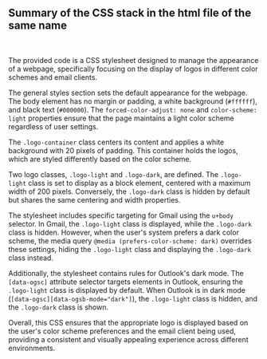 ## Summary of the CSS stack in the html file of the same name

<br>

The provided code is a CSS stylesheet designed to manage the appearance of a webpage, specifically focusing on the display of logos in different color schemes and email clients.

The general styles section sets the default appearance for the webpage. The body element has no margin or padding, a white background (`#ffffff`), and black text (`#000000`). The `forced-color-adjust: none` and `color-scheme: light` properties ensure that the page maintains a light color scheme regardless of user settings.

The `.logo-container` class centers its content and applies a white background with 20 pixels of padding. This container holds the logos, which are styled differently based on the color scheme.

Two logo classes, `.logo-light` and `.logo-dark`, are defined. The `.logo-light` class is set to display as a block element, centered with a maximum width of 200 pixels. Conversely, the `.logo-dark` class is hidden by default but shares the same centering and width properties.

The stylesheet includes specific targeting for Gmail using the `u+body` selector. In Gmail, the `.logo-light` class is displayed, while the `.logo-dark` class is hidden. However, when the user's system prefers a dark color scheme, the media query `@media (prefers-color-scheme: dark)` overrides these settings, hiding the `.logo-light` class and displaying the `.logo-dark` class instead.

Additionally, the stylesheet contains rules for Outlook's dark mode. The `[data-ogsc]` attribute selector targets elements in Outlook, ensuring the `.logo-light` class is displayed by default. When Outlook is in dark mode (`[data-ogsc][data-ogsb-mode="dark"]`), the `.logo-light` class is hidden, and the `.logo-dark` class is shown.

Overall, this CSS ensures that the appropriate logo is displayed based on the user's color scheme preferences and the email client being used, providing a consistent and visually appealing experience across different environments.
